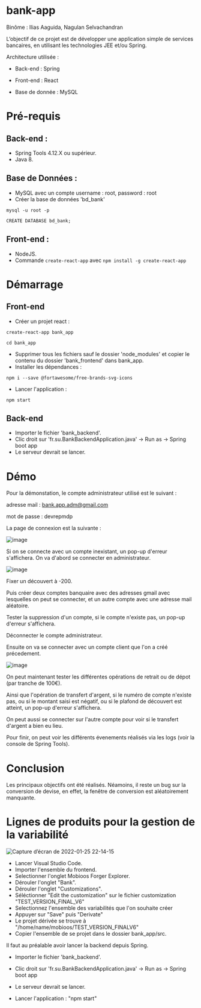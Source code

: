 # bank-app

Binôme : Ilias Aaguida, Nagulan Selvachandran

L’objectif de ce projet est de développer une application simple de services bancaires, en
utilisant les technologies JEE et/ou Spring.

Architecture utilisée :

- Back-end : Spring

- Front-end : React 

- Base de donnée : MySQL

# Pré-requis

## Back-end :

- Spring Tools 4.12.X ou supérieur.
- Java 8.

## Base de Données :

- MySQL avec un compte username : root, password : root
- Créer la base de données 'bd_bank'

`mysql -u root -p`

`CREATE DATABASE bd_bank;`


## Front-end :

- NodeJS.
- Commande `create-react-app` avec `npm install -g create-react-app`

# Démarrage

## Front-end

- Créer un projet react :

`create-react-app bank_app`

`cd bank_app`

- Supprimer tous les fichiers sauf le dossier 'node_modules' et copier le contenu du dossier 'bank_frontend' dans bank_app.
- Installer les dépendances :

`npm i --save @fortawesome/free-brands-svg-icons`

- Lancer l'application :

`npm start`

## Back-end

- Importer le fichier 'bank_backend'.
- Clic droit sur 'fr.su.BankBackendApplication.java' -> Run as -> Spring boot app
- Le serveur devrait se lancer.

# Démo

Pour la démonstation, le compte administrateur utilisé est le suivant :

adresse mail : bank.app.adm@gmail.com 

mot de passe : devrepmdp


La page de connexion est la suivante :


![image](https://user-images.githubusercontent.com/93160985/145285366-77031df2-6de5-4199-bfc8-d298773de43c.png)

Si on se connecte avec un compte inexistant, un pop-up d'erreur s'affichera.
On va d'abord se connecter en administrateur.


![image](https://user-images.githubusercontent.com/93160985/145285994-56304e57-0ff5-454f-8b7d-253580a8996a.png)

Fixer un découvert à -200.

Puis créer deux comptes banquaire avec des adresses gmail avec lesquelles on peut se connecter, et un autre compte avec une adresse mail aléatoire. 

Tester la suppression d'un compte, si le compte n'existe pas, un pop-up d'erreur s'affichera.

Déconnecter le compte administrateur.

Ensuite on va se connecter avec un compte client que l'on a créé précedement.

![image](https://user-images.githubusercontent.com/93160985/145287411-9c6fa5b1-95e2-4975-ba9d-daab62687d2e.png)

On peut maintenant tester les différentes opérations de retrait ou de dépot (par tranche de 100€).

Ainsi que l'opération de transfert d'argent, si le numéro de compte n'existe pas, ou si le montant saisi est négatif, ou si le plafond de découvert est atteint, un pop-up d'erreur s'affichera.

On peut aussi se connecter sur l'autre compte pour voir si le transfert d'argent a bien eu lieu.

Pour finir, on peut voir les différents évenements réalisés via les logs (voir la console de Spring Tools).

# Conclusion 

Les principaux objectifs ont été réalisés. Néamoins, il reste un bug sur la conversion de devise, en effet, la fenêtre de conversion est aléatoirement manquante.


# Lignes de produits pour la gestion de la variabilité 

![Capture d’écran de 2022-01-25 22-14-15](https://user-images.githubusercontent.com/46990905/151052643-c9d32a15-044a-497b-9bf6-af2dafe4f029.png)

- Lancer Visual Studio Code.
- Importer l'ensemble du frontend.
- Selectionner l'onglet Mobioos Forger Explorer.
- Dérouler l'onglet "Bank".
- Dérouler l'onglet "Customizations".
- Séléctionner "Edit the customization" sur le fichier customization "TEST_VERSION_FINAL_V6"
- Selectionnez l'ensemble des variabilités que l'on souhaite créer
- Appuyer sur "Save" puis "Derivate"
- Le projet dérivée se trouve à "/home/name/mobioos/TEST_VERSION_FINALV6"
- Copier l'ensemble de se projet dans le dossier bank_app/src.

Il faut au préalable avoir lancer la backend depuis Spring.
- Importer le fichier 'bank_backend'.
- Clic droit sur 'fr.su.BankBackendApplication.java' -> Run as -> Spring boot app
- Le serveur devrait se lancer.


- Lancer l'application : "npm start"





